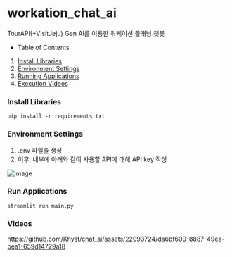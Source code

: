 # workation_chat_ai
TourAPI(+VisitJeju) Gen AI를 이용한 워케이션 플래닝 챗봇

- Table of Contents
1. [Install Libraries](#install)
2. [Environment Settings](#env)
3. [Running Applications](#run)
4. [Execution Videos](#example)


<a href="#install"></a>
### Install Libraries
```
pip install -r requirements.txt
```

<a href="#env"></a>
### Environment Settings
1. .env 파일을 생성
2. 이후, 내부에 아래와 같이 사용할 API에 대해 API key 작성

![image](https://github.com/Khyst/chat_ai/assets/22093724/3fc65802-17be-43a3-a966-a0a1940f7886)

<a href="#run"></a>
### Run Applications
```
streamlit run main.py
```

<a href="#example"></a>
### Videos
https://github.com/Khyst/chat_ai/assets/22093724/da6bf600-8887-49ea-bea1-659d14729a18







